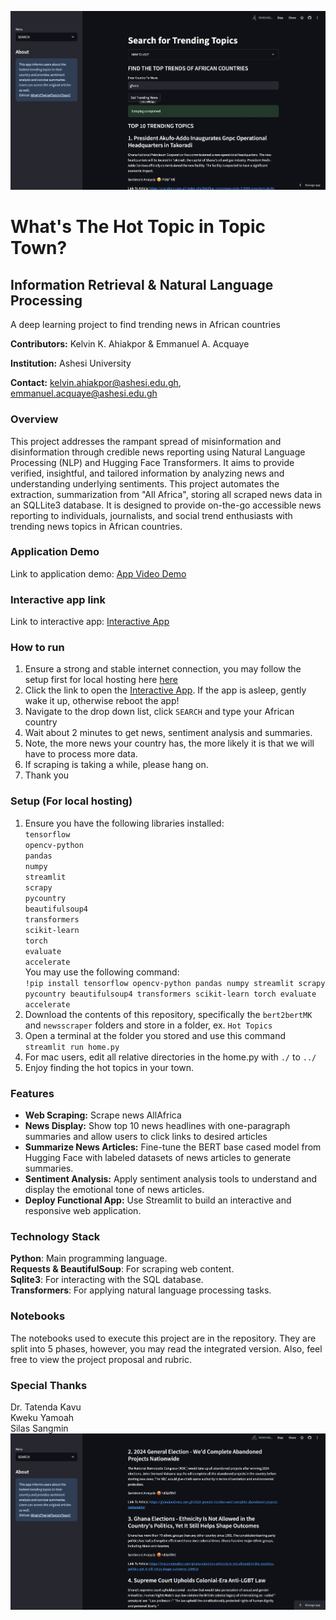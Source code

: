 ![Banner](https://github.com/kelvin-ahiakpor/kelvin-ahiakpor.github.io/blob/main/images/hottopic1.png)
# What's The Hot Topic in Topic Town?
## Information Retrieval & Natural Language Processing
A deep learning project to find trending news in African countries

**Contributors:** Kelvin K. Ahiakpor & Emmanuel A. Acquaye

**Institution:** Ashesi University

**Contact:** kelvin.ahiakpor@ashesi.edu.gh, emmanuel.acquaye@ashesi.edu.gh


### Overview
This project addresses the rampant spread of misinformation and disinformation through credible news reporting using Natural Language Processing (NLP) and Hugging Face Transformers. It aims to provide verified, insightful, and tailored information by analyzing news and understanding underlying sentiments. 
This project automates the extraction, summarization from "All Africa", storing all scraped news data in an SQLLite3 database. It is designed to provide on-the-go accessible news reporting to individuals, journalists, and social trend enthusiasts with trending news topics in African countries.
### Application Demo
Link to application demo: [App Video Demo](https://youtu.be/g32Ly-Z1nrk) 

### Interactive app link
Link to interactive app: [Interactive App](https://whats-the-hot-topic-in-town.streamlit.app/)

### How to run
1. Ensure a strong and stable internet connection, you may follow the setup first for local hosting here [here](#Setup)
2. Click the link to open the [Interactive App](https://whats-the-hot-topic-in-town.streamlit.app/). If the app is asleep, gently wake it up, otherwise reboot the app!
3. Navigate to the drop down list, click `SEARCH` and type your African country
4. Wait about 2 minutes to get news, sentiment analysis and summaries.
5. Note, the more news your country has, the more likely it is that we will have to process more data.
6. If scraping is taking a while, please hang on.
7. Thank you

### Setup (For local hosting)
1. Ensure you have the following libraries installed:  
`tensorflow`   
`opencv-python`  
`pandas`   
`numpy`   
`streamlit`   
`scrapy`   
`pycountry`   
`beautifulsoup4`   
`transformers`   
`scikit-learn`   
`torch`   
`evaluate`  
`accelerate`  
You may use the following command:  
`!pip install tensorflow opencv-python pandas numpy streamlit scrapy pycountry beautifulsoup4 transformers scikit-learn torch evaluate accelerate`
2. Download the contents of this repository, specifically the `bert2bertMK` and `newsscraper` folders and store in a folder, ex. `Hot Topics`
3. Open a terminal at the folder you stored and use this command `streamlit run home.py`
4. For mac users, edit all relative directories in the home.py with `./` to `../`
5. Enjoy finding the hot topics in your town.

### Features
- **Web Scraping:** Scrape news AllAfrica
- **News Display:** Show top 10 news headlines with one-paragraph summaries and allow users to click links to desired articles
- **Summarize News Articles:** Fine-tune the BERT base cased model from Hugging Face with labeled datasets of news articles to generate summaries.
- **Sentiment Analysis:** Apply sentiment analysis tools to understand and display the emotional tone of news articles.
- **Deploy Functional App:** Use Streamlit to build an interactive and responsive web application.

### Technology Stack
**Python**: Main programming language.  
**Requests & BeautifulSoup**: For scraping web content.  
**Sqlite3**: For interacting with the SQL database.  
**Transformers**: For applying natural language processing tasks.  

### Notebooks
The notebooks used to execute this project are in the repository. They are split into 5 phases, however, you may read the integrated version. Also, feel free to view the project proposal and rubric.

### Special Thanks
Dr. Tatenda Kavu   
Kweku Yamoah   
Silas Sangmin 
![Banner](https://github.com/kelvin-ahiakpor/kelvin-ahiakpor.github.io/blob/main/images/hottopic2.png)



